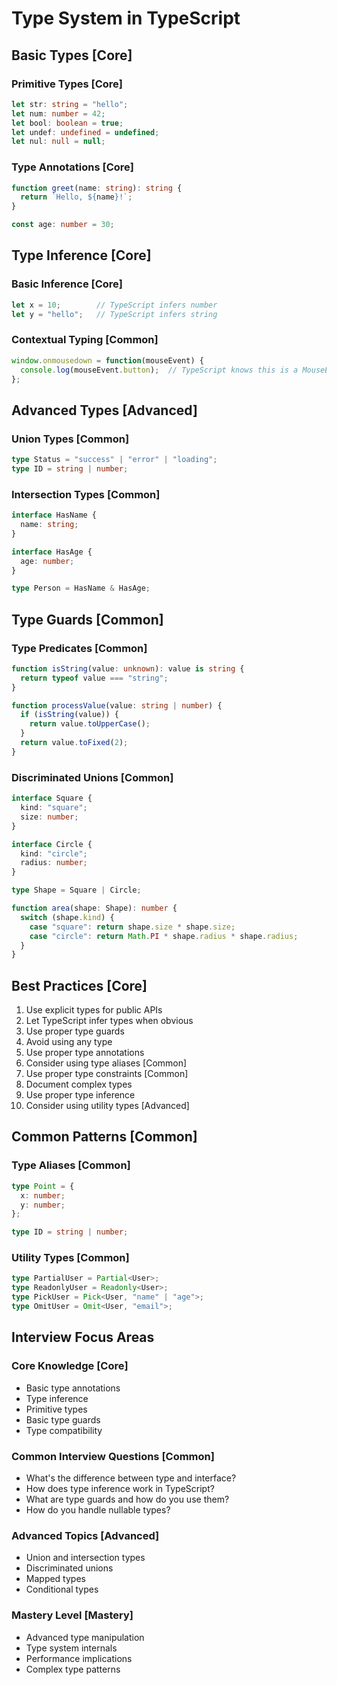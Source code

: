# Type System in TypeScript

## Basic Types [Core]

### Primitive Types [Core]
```typescript
let str: string = "hello";
let num: number = 42;
let bool: boolean = true;
let undef: undefined = undefined;
let nul: null = null;
```

### Type Annotations [Core]
```typescript
function greet(name: string): string {
  return `Hello, ${name}!`;
}

const age: number = 30;
```

## Type Inference [Core]

### Basic Inference [Core]
```typescript
let x = 10;        // TypeScript infers number
let y = "hello";   // TypeScript infers string
```

### Contextual Typing [Common]
```typescript
window.onmousedown = function(mouseEvent) {
  console.log(mouseEvent.button);  // TypeScript knows this is a MouseEvent
};
```

## Advanced Types [Advanced]

### Union Types [Common]
```typescript
type Status = "success" | "error" | "loading";
type ID = string | number;
```

### Intersection Types [Common]
```typescript
interface HasName {
  name: string;
}

interface HasAge {
  age: number;
}

type Person = HasName & HasAge;
```

## Type Guards [Common]

### Type Predicates [Common]
```typescript
function isString(value: unknown): value is string {
  return typeof value === "string";
}

function processValue(value: string | number) {
  if (isString(value)) {
    return value.toUpperCase();
  }
  return value.toFixed(2);
}
```

### Discriminated Unions [Common]
```typescript
interface Square {
  kind: "square";
  size: number;
}

interface Circle {
  kind: "circle";
  radius: number;
}

type Shape = Square | Circle;

function area(shape: Shape): number {
  switch (shape.kind) {
    case "square": return shape.size * shape.size;
    case "circle": return Math.PI * shape.radius * shape.radius;
  }
}
```

## Best Practices [Core]

1. Use explicit types for public APIs
2. Let TypeScript infer types when obvious
3. Use proper type guards
4. Avoid using any type
5. Use proper type annotations
6. Consider using type aliases [Common]
7. Use proper type constraints [Common]
8. Document complex types
9. Use proper type inference
10. Consider using utility types [Advanced]

## Common Patterns [Common]

### Type Aliases [Common]
```typescript
type Point = {
  x: number;
  y: number;
};

type ID = string | number;
```

### Utility Types [Common]
```typescript
type PartialUser = Partial<User>;
type ReadonlyUser = Readonly<User>;
type PickUser = Pick<User, "name" | "age">;
type OmitUser = Omit<User, "email">;
```

## Interview Focus Areas

### Core Knowledge [Core]
- Basic type annotations
- Type inference
- Primitive types
- Basic type guards
- Type compatibility

### Common Interview Questions [Common]
- What's the difference between type and interface?
- How does type inference work in TypeScript?
- What are type guards and how do you use them?
- How do you handle nullable types?

### Advanced Topics [Advanced]
- Union and intersection types
- Discriminated unions
- Mapped types
- Conditional types

### Mastery Level [Mastery]
- Advanced type manipulation
- Type system internals
- Performance implications
- Complex type patterns 